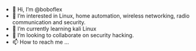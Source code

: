 - 👋 Hi, I’m @boboflex
- 👀 I’m interested in Linux, home automation, wireless networking, radio communication and security.
- 🌱 I’m currently learning kali Linux
- 💞️ I’m looking to collaborate on security hacking.
- 📫 How to reach me ...

<!---
boboflex/boboflex is a ✨ special ✨ repository because its `README.md` (this file) appears on your GitHub profile.
You can click the Preview link to take a look at your changes.
--->
